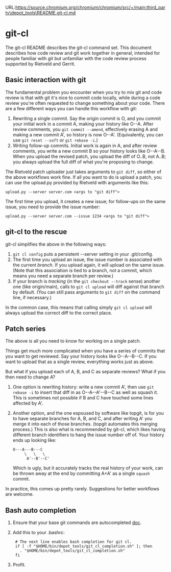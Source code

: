 URL:https://source.chromium.org/chromium/chromium/src/+/main:third_party\depot_tools\README.git-cl.md
# git-cl

The git-cl README describes the git-cl command set. This document describes how
code review and git work together in general, intended for people familiar with
git but unfamiliar with the code review process supported by Rietveld and
Gerrit.


## Basic interaction with git

The fundamental problem you encounter when you try to mix git and code review is
that with git it's nice to commit code locally, while during a code review
you're often requested to change something about your code. There are a few
different ways you can handle this workflow with git:

1. Rewriting a single commit. Say the origin commit is O, and you commit your
   initial work in a commit A, making your history like O--A. After review
   comments, you `git commit --amend`, effectively erasing A and making a new
   commit A', so history is now O--A'. (Equivalently, you can use
   `git reset --soft` or `git rebase -i`.)
2. Writing follow-up commits. Initial work is again in A, and after review
   comments, you write a new commit B so your history looks like O--A--B. When
   you upload the revised patch, you upload the diff of O..B, not A..B; you
   always upload the full diff of what you're proposing to change.

The Rietveld patch uploader just takes arguments to `git diff`, so either of the
above workflows work fine.  If all you want to do is upload a patch, you can use
the upload.py provided by Rietveld with arguments like this:

    upload.py --server server.com <args to "git diff">

The first time you upload, it creates a new issue; for follow-ups on the same
issue, you need to provide the issue number:

    upload.py --server server.com --issue 1234 <args to "git diff">


## git-cl to the rescue

git-cl simplifies the above in the following ways:

1. `git cl config` puts a persistent --server setting in your .git/config.
2. The first time you upload an issue, the issue number is associated with the
   current *branch*.  If you upload again, it will upload on the same issue.
   (Note that this association is tied to a branch, not a commit, which means
   you need a separate branch per review.)
3. If your branch is _tracking_ (in the `git checkout --track` sense) another
   one (like origin/main), calls to `git cl upload` will diff against that
   branch by default.  (You can still pass arguments to `git diff` on the
   command line, if necessary.)

In the common case, this means that calling simply `git cl upload` will always
upload the correct diff to the correct place.


## Patch series

The above is all you need to know for working on a single patch.

Things get much more complicated when you have a series of commits that you want
to get reviewed. Say your history looks like O--A--B--C. If you want to upload
that as a single review, everything works just as above.

But what if you upload each of A, B, and C as separate reviews? What if you
then need to change A?

1. One option is rewriting history: write a new commit A', then use
   `git rebase -i` to insert that diff in as O--A--A'--B--C as well as squash
   it. This is sometimes not possible if B and C have touched some lines
   affected by A'.
2. Another option, and the one espoused by software like topgit, is for you to
   have separate branches for A, B, and C, and after writing A' you merge it
   into each of those branches. (topgit automates this merging process.)  This
   is also what is recommended by git-cl, which likes having different branch
   identifiers to hang the issue number off of.  Your history ends up looking
   like:

       O---A---B---C
            \   \   \
             A'--B'--C'

   Which is ugly, but it accurately tracks the real history of your work, can be
   thrown away at the end by committing A+A' as a single `squash` commit.

In practice, this comes up pretty rarely. Suggestions for better workflows are
welcome.

## Bash auto completion

1. Ensure that your base git commands are autocompleted
[doc](https://git-scm.com/book/en/v1/Git-Basics-Tips-and-Tricks).
2. Add this to your .bashrc:

        # The next line enables bash completion for git cl.
        if [ -f "$HOME/bin/depot_tools/git_cl_completion.sh" ]; then
          . "$HOME/bin/depot_tools/git_cl_completion.sh"
        fi

3. Profit.
